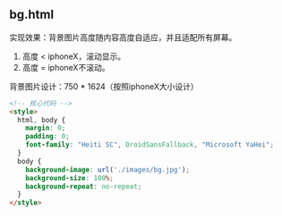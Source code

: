 ## bg.html

实现效果：背景图片高度随内容高度自适应，并且适配所有屏幕。
1. 高度 < iphoneX，滚动显示。
2. 高度 = iphoneX不滚动。

背景图片设计：750 * 1624（按照iphoneX大小设计）

```html
<!-- 核心代码 -->
<style>
  html, body {
    margin: 0;
    padding: 0;
    font-family: "Heiti SC", DroidSansFallback, "Microsoft YaHei";
  }
  body {
    background-image: url('./images/bg.jpg');
    background-size: 100%;
    background-repeat: no-repeat;
  }
</style>
```